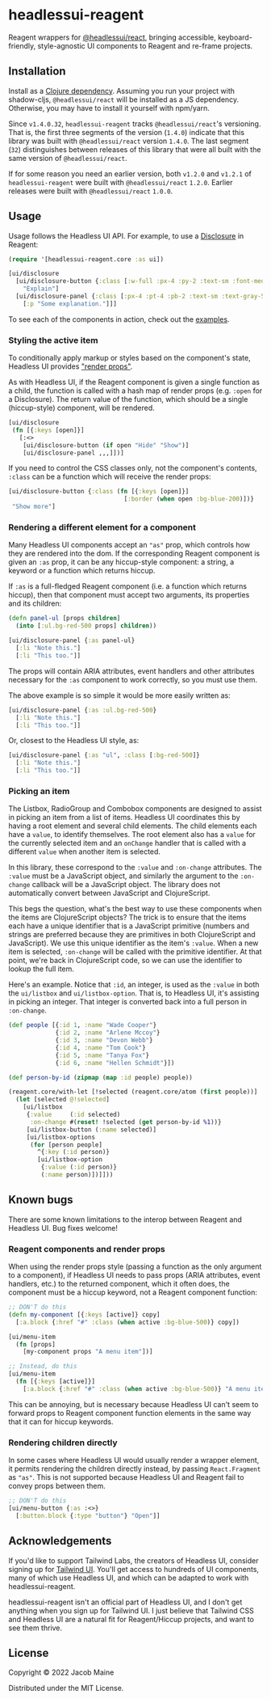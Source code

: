 # headlessui-reagent

Reagent wrappers for [@headlessui/react][headlessui], bringing accessible,
keyboard-friendly, style-agnostic UI components to Reagent and re-frame
projects.

## Installation

Install as a [Clojure dependency][clojars]. Assuming you run your project with
shadow-cljs, `@headlessui/react` will be installed as a JS dependency.
Otherwise, you may have to install it yourself with npm/yarn. 

Since `v1.4.0.32`, `headlessui-reagent` tracks `@headlessui/react`'s versioning.
That is, the first three segments of the version (`1.4.0`) indicate that this
library was built with `@headlessui/react` version `1.4.0`. The last segment
(`32`) distinguishes between releases of this library that were all built with
the same version of `@headlessui/react`.

If for some reason you need an earlier version, both `v1.2.0` and `v1.2.1` of
`headlessui-reagent` were built with `@headlessui/react` `1.2.0`. Earlier
releases were built with `@headlessui/react` `1.0.0`.

## Usage

Usage follows the Headless UI API. For example, to use a
[Disclosure][headlessui-disclosure] in Reagent:

```clojure
(require '[headlessui-reagent.core :as ui])

[ui/disclosure
  [ui/disclosure-button {:class [:w-full :px-4 :py-2 :text-sm :font-medium :text-purple-900 :bg-purple-100 :rounded-lg]}
    "Explain"]
  [ui/disclosure-panel {:class [:px-4 :pt-4 :pb-2 :text-sm :text-gray-500]}
    [:p "Some explanation."]]]
```

To see each of the components in action, check out the [examples](/examples).

### Styling the active item

To conditionally apply markup or styles based on the component's state, Headless
UI provides ["render props"][render-props].

As with Headless UI, if the Reagent component is given a single function as a
child, the function is called with a hash map of render props (e.g. `:open` for
a Disclosure). The return value of the function, which should be a single
(hiccup-style) component, will be rendered.

```clojure
[ui/disclosure
 (fn [{:keys [open]}]
   [:<>
    [ui/disclosure-button (if open "Hide" "Show")]
    [ui/disclosure-panel ,,,]])]
```

If you need to control the CSS classes only, not the component's contents,
`:class` can be a function which will receive the render props:

```clojure
[ui/disclosure-button {:class (fn [{:keys [open]}]
                                [:border (when open :bg-blue-200)])}
 "Show more"]
```

### Rendering a different element for a component

Many Headless UI components accept an `"as"` prop, which controls how they are
rendered into the dom. If the corresponding Reagent component is given an `:as`
prop, it can be any hiccup-style component: a string, a keyword or a function
which returns hiccup.

If `:as` is a full-fledged Reagent component (i.e. a function which returns
hiccup), then that component must accept two arguments, its properties and its
children:

```clojure
(defn panel-ul [props children]
  (into [:ul.bg-red-500 props] children))

[ui/disclosure-panel {:as panel-ul}
  [:li "Note this."]
  [:li "This too."]]
```

The props will contain ARIA attributes, event handlers and other attributes
necessary for the `:as` component to work correctly, so you must use them.

The above example is so simple it would be more easily written as:

```clojure
[ui/disclosure-panel {:as :ul.bg-red-500}
  [:li "Note this."]
  [:li "This too."]]
```

Or, closest to the Headless UI style, as:

```clojure
[ui/disclosure-panel {:as "ul", :class [:bg-red-500]}
  [:li "Note this."]
  [:li "This too."]]
```

### Picking an item

The Listbox, RadioGroup and Combobox components are designed to assist in
picking an item from a list of items. Headless UI coordinates this by having a
root element and several child elements. The child elements each have a `value`,
to identify themselves. The root element also has a `value` for the currently
selected item and an `onChange` handler that is called with a different `value`
when another item is selected.

In this library, these correspond to the `:value` and `:on-change` attributes.
The `:value` must be a JavaScript object, and similarly the argument to the
`:on-change` callback will be a JavaScript object. The library does not
automatically convert between JavaScript and ClojureScript.

This begs the question, what's the best way to use these components when the
items are ClojureScript objects? The trick is to ensure that the items each have
a unique identifier that is a JavaScript primitive (numbers and strings are
preferred because they are primitives in both ClojureScript and JavaScript). We
use this unique identifier as the item's `:value`. When a new item is selected,
`:on-change` will be called with the primitive identifier. At that point, we're
back in ClojureScript code, so we can use the identifier to lookup the full
item.

Here's an example. Notice that `:id`, an integer, is used as the `:value` in
both the `ui/listbox` and `ui/listbox-option`. That is, to Headless UI, it's
assisting in picking an integer. That integer is converted back into a full
person in `:on-change`.

```clojure
(def people [{:id 1, :name "Wade Cooper"}
             {:id 2, :name "Arlene Mccoy"}
             {:id 3, :name "Devon Webb"}
             {:id 4, :name "Tom Cook"}
             {:id 5, :name "Tanya Fox"}
             {:id 6, :name "Hellen Schmidt"}])

(def person-by-id (zipmap (map :id people) people))

(reagent.core/with-let [!selected (reagent.core/atom (first people))]
  (let [selected @!selected]
    [ui/listbox
     {:value     (:id selected)
      :on-change #(reset! !selected (get person-by-id %1))}
     [ui/listbox-button (:name selected)]
     [ui/listbox-options
      (for [person people]
        ^{:key (:id person)}
        [ui/listbox-option
         {:value (:id person)}
         (:name person)])]]))
```

## Known bugs

There are some known limitations to the interop between Reagent and Headless UI.
Bug fixes welcome!

### Reagent components and render props

When using the render props style (passing a function as the only argument to a
component), if Headless UI needs to pass props (ARIA attributes, event handlers,
etc.) to the returned component, which it often does, the component must be a
hiccup keyword, not a Reagent component function:

```clojure
;; DON'T do this
(defn my-component [{:keys [active]} copy]
  [:a.block {:href "#" :class (when active :bg-blue-500)} copy])

[ui/menu-item
  (fn [props]
    [my-component props "A menu item"])]

;; Instead, do this
[ui/menu-item
  (fn [{:keys [active]}]
    [:a.block {:href "#" :class (when active :bg-blue-500)} "A menu item"])]
```

This can be annoying, but is necessary because Headless UI can't seem to forward
props to Reagent component function elements in the same way that it can for
hiccup keywords.

### Rendering children directly

In some cases where Headless UI would usually render a wrapper element, it
permits rendering the children directly instead, by passing `React.Fragment` as
`"as"`. This is not supported because Headless UI and Reagent fail to convey
props between them.

```clojure
;; DON'T do this
[ui/menu-button {:as :<>}
  [:button.block {:type "button"} "Open"]]
```

## Acknowledgements

If you'd like to support Tailwind Labs, the creators of Headless UI, consider
signing up for [Tailwind UI][tailwind-ui]. You'll get access to hundreds of UI
components, many of which use Headless UI, and which can be adapted to work with
headlessui-reagent.

headlessui-reagent isn't an official part of Headless UI, and I don't get
anything when you sign up for Tailwind UI. I just believe that Tailwind CSS and
Headless UI are a natural fit for Reagent/Hiccup projects, and want to see them
thrive.

## License

Copyright © 2022 Jacob Maine

Distributed under the MIT License.

[render-props]: https://reactjs.org/docs/render-props.html
[headlessui]: https://headlessui.dev/
[headlessui-disclosure]: https://headlessui.dev/react/disclosure
[clojars]: https://clojars.org/com.github.mainej/headlessui-reagent
[tailwind-ui]: https://tailwindui.com/
